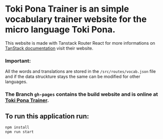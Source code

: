 # Toki Pona Trainer is an simple vocabulary trainer website for the micro language Toki Pona.

This website is made with Tanstack Router React for more informations on [TanStack documentation](https://tanstack.com) visit their website.

### **Important:**
All the words and translations are stored in the `/src/routes/vocab.json` file and if the data struckture stays the same can be modified for other languages.

### The Branch `gh-pages` contains the build website and is online at [Toki Pona Trainer](https://joko-26.github.io/Toki-Pona-Trainer/).

## To run this application run:

```bash
npm install
npm run start  
```
